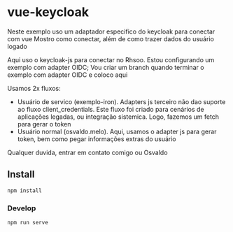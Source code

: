 # vue-keycloak

Neste exemplo uso um adaptador especifico do keycloak para conectar com vue
Mostro como conectar, além de como trazer dados do usuário logado

Aqui uso o keycloak-js para conectar no Rhsoo. Estou configurando um exemplo com adapter OIDC;
Vou criar um branch quando terminar o exemplo com adapter OIDC e coloco aqui

Usamos 2x fluxos:

- Usuário de servico (exemplo-iron). Adapters js terceiro não dao suporte ao fluxo client_credentials. Este fluxo foi criado para cenários de aplicações legadas, ou integração sistemica. Logo, fazemos um fetch para gerar o token
- Usuário normal (osvaldo.melo). Aqui, usamos o adapter js para gerar token, bem como pegar informações extras do usuário
  
Qualquer duvida, entrar em contato comigo ou Osvaldo


## Install
```
npm install
```

### Develop
```
npm run serve
```
